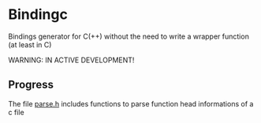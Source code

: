# Bindingc
Bindings generator for C(++) without the need to write a wrapper function (at least in C)

WARNING: IN ACTIVE DEVELOPMENT!

## Progress
The file [parse.h](include/bindingc/parse.h) includes functions to parse function head informations of a c file
